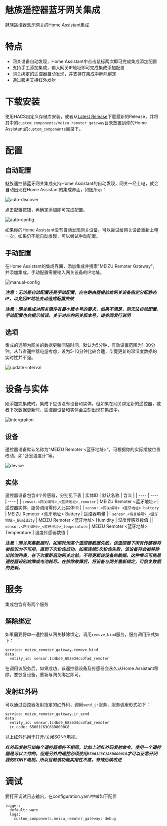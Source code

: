 # 魅族遥控器蓝牙网关集成
[魅族遥控器蓝牙网关](https://github.com/georgezhao2010/esp32_meizu_remoter_gateway)的Home Assistant集成

# 特点
- 网关设备自动发现，Home Assistant中点击鼠标两次即可完成集成添加配置
- 支持手工添加集成，输入网关IP地址即可完成集成添加配置
- 网关绑定的遥控器自动发现，并支持在集成中解除绑定
- 通过服务支持红外发射

# 下载安装
使用HACS自定义存储库安装，或者从[Latest Release](https://github.com/georgezhao2010/meizu_remoter_gateway/releases/latest)下载最新的Release，并将其中的`custom_components/meizu_remoter_gateway`目录放置到你的Home Assistant的`custom_components`目录下。

# 配置
## 自动配置
魅族遥控器蓝牙网关集成支持Home Assistant的自动发现，网关一经上电，就会自动出现在Home Assistant的集成界面，如图所示：

![auto-discover](https://user-images.githubusercontent.com/27534713/131560205-e2f3022c-c65d-4752-a219-f8c8cd83827f.png)

点击配置按钮，再确定添加即可完成配置。

![auto-config](https://user-images.githubusercontent.com/27534713/131560709-27730d18-d7a8-41c3-a82b-79cc6da6811e.png)

如果你的Home Assistant没有自动发现网关设备，可以尝试给网关设备重新上电一次。如果仍不能自动发现，可以尝试手动配置。

## 手动配置
在Home Assistant的集成界面，添加集成并搜索"MEIZU Remoter Gateway"，并添加集成。手动配置需要输入网关设备的IP地址。

![manual-config](https://user-images.githubusercontent.com/27534713/131565625-c94d1e30-6895-4a1f-882e-28aa753142df.png)


***注意：无论是自动配置还是手动配置，应在路由器提前给网关设备指定分配静态IP，以免因IP地址变动造成配置失效***

***注意：网关集成对网关固件有最小版本号的要求，如果不满足，则无法自动配置，手动配置也会提示错误。关于对应的网关版本号，请参阅发行说明***

## 选项
集成的选项为网关的数据更新间隔时间，默认为5分钟，有效设置范围为1-30分钟。从节省遥控器电量考虑，设为5-10分钟比较合适，毕竟更新的温湿度数据的实时性并不强。

![update-interval](https://user-images.githubusercontent.com/27534713/131565638-c7e009e4-410d-4a1a-baf9-63649f675640.png)


# 设备与实体
刚添加完集成时，集成下应该没有设备和实体。但如果在网关绑定新的遥控器，或者下次数据更新时，遥控器设备和实体会立刻出现在集成中。

![intergration](https://user-images.githubusercontent.com/27534713/131565658-a783d095-57bf-4cf8-a7f4-5c0bfe0c68a2.png)


## 设备
遥控器设备默认名称为"MEIZU Remoter <蓝牙地址>"，可根据你的实际摆放位置改动，如"卧室温度计"等。

![device](https://user-images.githubusercontent.com/27534713/131565672-24739c3f-1aec-4907-90db-49274235b61f.png)


## 实体
遥控器设备包含4个传感器，分别见下表
| 实体ID | 默认名称 | 含义 |
| ---- | ---- | ---- |
| `sensor.<网关编号>_<蓝牙地址>_remoter` | MEIZU Remoter <蓝牙地址> | 遥控器实体，服务调用需传入此实体ID |
| `sensor.<网关编号>_<蓝牙地址>_battery` | MEIZU Remoter <蓝牙地址> Battery | 遥控器电量 |
| `sensor.<网关编号>_<蓝牙地址>_humidity` | MEIZU Remoter <蓝牙地址> Humidity | 湿度传感器数值 |
| `sensor.<网关编号>_<蓝牙地址>_temperature` | MEIZU Remoter <蓝牙地址> Temperature | 温度传感器数值 |

***注意：网关采集数据时，如果轮询某个遥控器数据失败，该遥控器下所有传感器将被标识为不可用，直到下次轮询成功。如果连续5次轮询失败，该设备将会被移除出轮询列表，在下次重新启动网关之前，不再更新该设备的数据。这种情况可能是遥控器设别故障或电池耗尽。在排除故障后，将设备与网关重新绑定，可恢复数据的更新。***

# 服务
集成包含有有两个服务
## 解除绑定
如果需要将单一遥控器从网关移除绑定，调用`remove_bind`服务，服务调用形式如下：
```
service: meizu_remoter_gateway.remove_bind
data:
  entity_id: sensor.1c4bd9_683e34ccdfad_remoter
```
在调用该服务后，如果成功，该遥控器设备及传感器会永久从Home Assistant移除。要恢复设备，重新与网关绑定即可。

## 发射红外码
可以通过遥控器发射指定的红外码，调用`send_ir`服务，服务调用形式如下：
```
service: meizu_remoter_gateway.ir_send
data:
  entity_id: sensor.1c4bd9_683e34ccdfad_remoter
  ir_code: 65001C63C68D8000C8
```
以上红外码用于打开/关闭SONY电视。

***红外码发射已知每个遥控器都各不相同，比如上述红外码发射命令，使用一个遥控器是可以工作的，但是另外的遥控必须使用`65001C8C1A8D800018`才可以正常开闭我的SONY电视。所以目前该功能实用性不高，有待后续改进***

# 调试
要打开调试日志输出，在configuration.yaml中做如下配置
```
logger:
  default: warn
  logs:
    custom_components.meizu_remoter_gateway: debug
```
